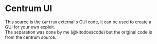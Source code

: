 # Centrum UI
This source is the `Centrum` external's GUI code, it can be used to create a GUI for your own exploit.  
The separation was done by me (@kitodoescode) but the original code is from the centrum source.
